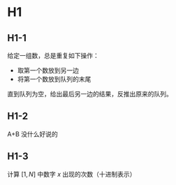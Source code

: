 # H1

## H1-1

给定一组数，总是重复如下操作：

- 取第一个数放到另一边
- 将第一个数放到队列的末尾

直到队列为空，给出最后另一边的结果，反推出原来的队列。

## H1-2

A+B 没什么好说的

## H1-3

计算 $[1,N]$ 中数字 $x$ 出现的次数（十进制表示）

